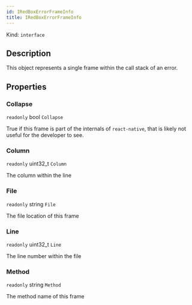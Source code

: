 ```yaml
---
id: IRedBoxErrorFrameInfo
title: IRedBoxErrorFrameInfo
---
```


Kind: `interface`



## Description
This object represents a single frame within the call stack of an error.

## Properties
### Collapse
`readonly`  bool `Collapse`

True if this frame is part of the internals of `react-native`, that is likely not useful for the developer to see.

### Column
`readonly`  uint32_t `Column`

The column within the line

### File
`readonly`  string `File`

The file location of this frame

### Line
`readonly`  uint32_t `Line`

The line number within the file

### Method
`readonly`  string `Method`

The method name of this frame




